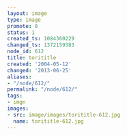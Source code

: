 ```yaml
---
layout: image
type: image
promote: 0
status: 1
created_ts: 1084360229
changed_ts: 1372159383
node_id: 612
title: torititle
created: '2004-05-12'
changed: '2013-06-25'
aliases:
- "/node/612/"
permalink: "/node/612/"
tags:
- imgn
images:
- src: image/images/torititle-612.jpg
  name: torititle-612.jpg
---
```


